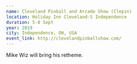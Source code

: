 ```yaml
---
name: Cleveland Pinball and Arcade Show (Clepin)
location: Holiday Inn Cleveland-S Independence
duration: 5-8 Sept
year: 2019
city: Independence, OH, USA
event_link: http://clevelandpinballshow.com/
---
```

Mike Wiz will bring his retheme.
